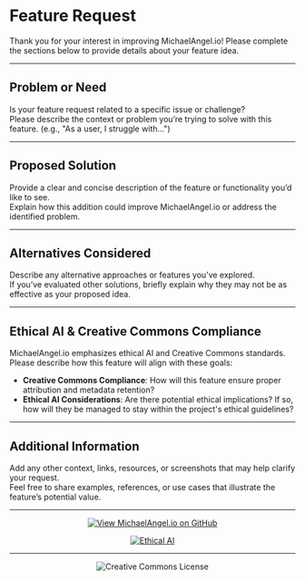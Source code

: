 # Feature Request

Thank you for your interest in improving MichaelAngel.io! Please complete the sections below to provide details about your feature idea.

---

## Problem or Need
Is your feature request related to a specific issue or challenge?  
Please describe the context or problem you’re trying to solve with this feature. (e.g., "As a user, I struggle with...")

---

## Proposed Solution
Provide a clear and concise description of the feature or functionality you’d like to see.  
Explain how this addition could improve MichaelAngel.io or address the identified problem.

---

## Alternatives Considered
Describe any alternative approaches or features you’ve explored.  
If you’ve evaluated other solutions, briefly explain why they may not be as effective as your proposed idea.

---

## Ethical AI & Creative Commons Compliance
MichaelAngel.io emphasizes ethical AI and Creative Commons standards.  
Please describe how this feature will align with these goals:

- **Creative Commons Compliance**: How will this feature ensure proper attribution and metadata retention?
- **Ethical AI Considerations**: Are there potential ethical implications? If so, how will they be managed to stay within the project's ethical guidelines?

---

## Additional Information
Add any other context, links, resources, or screenshots that may help clarify your request.  
Feel free to share examples, references, or use cases that illustrate the feature’s potential value.

---

<div align="center">

[![View MichaelAngel.io on GitHub](https://img.shields.io/badge/GitHub-View%20MichaelAngel.io-blue?logo=github)](https://github.com/M1ck4/MichaelAngel.io)

[![Ethical AI](https://img.shields.io/badge/Ethical%20AI-Priority-orange.svg)](https://github.com/M1ck4/MichaelAngel.io/blob/main/docs/the_codex/AI_Artisians_FAQ.md)

---

![Creative Commons License](https://img.shields.io/badge/License-CC%20BY--NC--SA%204.0-lightgrey?style=for-the-badge&logo=creative-commons&logoColor=white)

</div>
